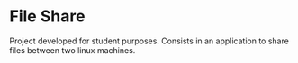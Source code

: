 # File Share

Project developed for student purposes. Consists in an application to share files between two linux machines.
